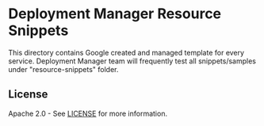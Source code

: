 # Deployment Manager Resource Snippets

This directory contains Google created and managed template for every service. Deployment Manager team will frequently test all snippets/samples under "resource-snippets" folder.
## License

Apache 2.0 - See [LICENSE](LICENSE) for more information.
